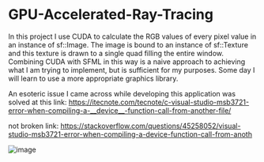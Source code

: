 # GPU-Accelerated-Ray-Tracing

In this project I use CUDA to calculate the RGB values of every pixel value in an instance of sf::Image.
The image is bound to an instance of sf::Texture and this texture is drawn to a single quad filling the entire window.
Combining CUDA with SFML in this way is a naive approach to achieving what I am trying to implement, but is sufficient for my purposes.
Some day I will learn to use a more appropriate graphics library.

An esoteric issue I came across while developing this application was solved at this link:
https://itecnote.com/tecnote/c-visual-studio-msb3721-error-when-compiling-a-__device__-function-call-from-another-file/

not broken link:
https://stackoverflow.com/questions/45258052/visual-studio-msb3721-error-when-compiling-a-device-function-call-from-anoth

![image](https://github.com/user-attachments/assets/1e4a4674-7d78-4ebb-908e-cfc8f3c06577)
